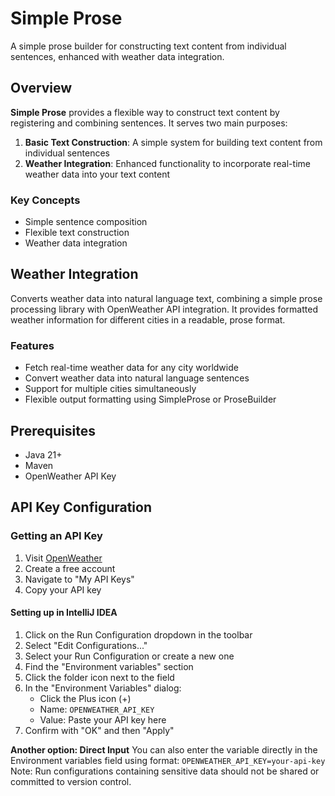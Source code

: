 # Simple Prose

A simple prose builder for constructing text content from individual sentences, enhanced with weather data integration.

## Overview

**Simple Prose** provides a flexible way to construct text content by registering and combining sentences. It serves two main purposes:

1. **Basic Text Construction**: A simple system for building text content from individual sentences
2. **Weather Integration**: Enhanced functionality to incorporate real-time weather data into your text content

### Key Concepts
- Simple sentence composition
- Flexible text construction
- Weather data integration

## Weather Integration

Converts weather data into natural language text, combining a simple prose processing library with OpenWeather API integration.
It provides formatted weather information for different cities in a readable, prose format.

### Features

- Fetch real-time weather data for any city worldwide
- Convert weather data into natural language sentences
- Support for multiple cities simultaneously
- Flexible output formatting using SimpleProse or ProseBuilder

## Prerequisites

- Java 21+
- Maven
- OpenWeather API Key

## API Key Configuration

### Getting an API Key
1. Visit [OpenWeather](https://openweathermap.org/api)
2. Create a free account
3. Navigate to "My API Keys"
4. Copy your API key

#### Setting up in IntelliJ IDEA
1. Click on the Run Configuration dropdown in the toolbar
2. Select "Edit Configurations..."
3. Select your Run Configuration or create a new one
4. Find the "Environment variables" section
5. Click the folder icon next to the field
6. In the "Environment Variables" dialog:
    - Click the Plus icon (+)
    - Name: `OPENWEATHER_API_KEY`
    - Value: Paste your API key here
7. Confirm with "OK" and then "Apply"

**Another option: Direct Input**
You can also enter the variable directly in the Environment variables field using format: `OPENWEATHER_API_KEY=your-api-key`
Note: Run configurations containing sensitive data should not be shared or committed to version control.


